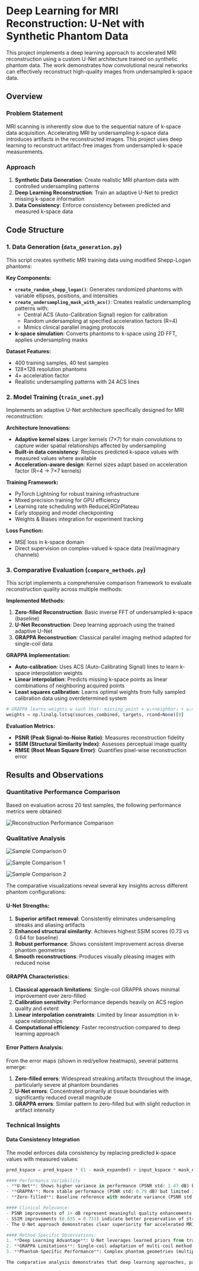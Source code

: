 # Deep Learning for MRI Reconstruction: U-Net with Synthetic Phantom Data

This project implements a deep learning approach to accelerated MRI reconstruction using a custom U-Net architecture trained on synthetic phantom data. The work demonstrates how convolutional neural networks can effectively reconstruct high-quality images from undersampled k-space data.

## Overview

### Problem Statement
MRI scanning is inherently slow due to the sequential nature of k-space data acquisition. Accelerating MRI by undersampling k-space data introduces artifacts in the reconstructed images. This project uses deep learning to reconstruct artifact-free images from undersampled k-space measurements.

### Approach
1. **Synthetic Data Generation**: Create realistic MRI phantom data with controlled undersampling patterns
2. **Deep Learning Reconstruction**: Train an adaptive U-Net to predict missing k-space information
3. **Data Consistency**: Enforce consistency between predicted and measured k-space data

## Code Structure

### 1. Data Generation (`data_generation.py`)

This script creates synthetic MRI training data using modified Shepp-Logan phantoms:

**Key Components:**
- **`create_random_shepp_logan()`**: Generates randomized phantoms with variable ellipses, positions, and intensities
- **`create_undersampling_mask_with_acs()`**: Creates realistic undersampling patterns with:
  - Central ACS (Auto-Calibration Signal) region for calibration
  - Random undersampling at specified acceleration factors (R=4)
  - Mimics clinical parallel imaging protocols
- **k-space simulation**: Converts phantoms to k-space using 2D FFT, applies undersampling masks

**Dataset Features:**
- 400 training samples, 40 test samples
- 128×128 resolution phantoms
- 4× acceleration factor
- Realistic undersampling patterns with 24 ACS lines

### 2. Model Training (`train_unet.py`)

Implements an adaptive U-Net architecture specifically designed for MRI reconstruction:

**Architecture Innovations:**
- **Adaptive kernel sizes**: Larger kernels (7×7) for main convolutions to capture wider spatial relationships affected by undersampling
- **Built-in data consistency**: Replaces predicted k-space values with measured values where available
- **Acceleration-aware design**: Kernel sizes adapt based on acceleration factor (R=4 → 7×7 kernels)

**Training Framework:**
- PyTorch Lightning for robust training infrastructure
- Mixed precision training for GPU efficiency
- Learning rate scheduling with ReduceLROnPlateau
- Early stopping and model checkpointing
- Weights & Biases integration for experiment tracking

**Loss Function:**
- MSE loss in k-space domain
- Direct supervision on complex-valued k-space data (real/imaginary channels)

### 3. Comparative Evaluation (`compare_methods.py`)

This script implements a comprehensive comparison framework to evaluate reconstruction quality across multiple methods:

**Implemented Methods:**
1. **Zero-filled Reconstruction**: Basic inverse FFT of undersampled k-space (baseline)
2. **U-Net Reconstruction**: Deep learning approach using the trained adaptive U-Net
3. **GRAPPA Reconstruction**: Classical parallel imaging method adapted for single-coil data

**GRAPPA Implementation:**
- **Auto-calibration**: Uses ACS (Auto-Calibrating Signal) lines to learn k-space interpolation weights
- **Linear interpolation**: Predicts missing k-space points as linear combinations of neighboring acquired points
- **Least squares calibration**: Learns optimal weights from fully sampled calibration data using overdetermined system
```python
# GRAPPA learns weights w such that: missing_point = w₁×neighbor₁ + w₂×neighbor₂ + ...
weights = np.linalg.lstsq(sources_combined, targets, rcond=None)[0]
```
**Evaluation Metrics:**
- **PSNR (Peak Signal-to-Noise Ratio)**: Measures reconstruction fidelity
- **SSIM (Structural Similarity Index)**: Assesses perceptual image quality
- **RMSE (Root Mean Square Error)**: Quantifies pixel-wise reconstruction error

## Results and Observations

### Quantitative Performance Comparison

Based on evaluation across 20 test samples, the following performance metrics were obtained:

![Reconstruction Performance Comparison](performance_comparison.png)

### Qualitative Analysis

![Sample Comparison 0](comparison_sample_0.png)

![Sample Comparison 1](comparison_sample_1.png)

![Sample Comparison 2](comparison_sample_2.png)

The comparative visualizations reveal several key insights across different phantom configurations:

#### U-Net Strengths:
1. **Superior artifact removal**: Consistently eliminates undersampling streaks and aliasing artifacts
2. **Enhanced structural similarity**: Achieves highest SSIM scores (0.73 vs 0.64 for baseline)
3. **Robust performance**: Shows consistent improvement across diverse phantom geometries
4. **Smooth reconstructions**: Produces visually pleasing images with reduced noise

#### GRAPPA Characteristics:
1. **Classical approach limitations**: Single-coil GRAPPA shows minimal improvement over zero-filled
2. **Calibration sensitivity**: Performance depends heavily on ACS region quality and extent
3. **Linear interpolation constraints**: Limited by linear assumption in k-space relationships
4. **Computational efficiency**: Faster reconstruction compared to deep learning approach

#### Error Pattern Analysis:
From the error maps (shown in red/yellow heatmaps), several patterns emerge:

1. **Zero-filled errors**: Widespread streaking artifacts throughout the image, particularly severe at phantom boundaries
2. **U-Net errors**: Concentrated primarily at tissue boundaries with significantly reduced overall magnitude
3. **GRAPPA errors**: Similar pattern to zero-filled but with slight reduction in artifact intensity

### Technical Insights

#### Data Consistency Integration
The model enforces data consistency by replacing predicted k-space values with measured values:
```python
pred_kspace = pred_kspace * (1 - mask_expanded) + input_kspace * mask_expanded

#### Performance Variability
- **U-Net**: Shows higher variance in performance (PSNR std: 1.47 dB) but consistently achieves better average results
- **GRAPPA**: More stable performance (PSNR std: 0.79 dB) but limited improvement potential
- **Zero-filled**: Baseline reference with moderate variance (PSNR std: 0.74 dB)

#### Clinical Relevance:
- PSNR improvements of 1+ dB represent meaningful quality enhancements for diagnostic imaging
- SSIM improvements (0.635 → 0.733) indicate better preservation of structural details crucial for clinical interpretation
- The U-Net approach demonstrates clear superiority for accelerated MRI reconstruction tasks

#### Method-Specific Observations:
1. **Deep Learning Advantage**: U-Net leverages learned priors from training data to outperform traditional linear methods
2. **GRAPPA Limitations**: Single-coil adaptation of multi-coil method reduces effectiveness; full multi-coil GRAPPA would likely perform better
3. **Phantom-Specific Performance**: Complex phantom geometries (multiple overlapping ellipses) challenge all methods but U-Net shows most robust handling

The comparative analysis demonstrates that deep learning approaches, particularly the adaptive U-Net architecture, provide substantial improvements over both simple zero-filling and classical parallel imaging methods for accelerated MRI reconstruction.